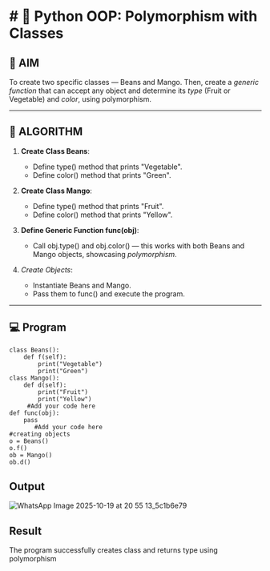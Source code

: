 # # 🐍 Python OOP: Polymorphism with Classes

## 🎯 AIM

To create two specific classes — Beans and Mango. Then, create a *generic function* that can accept any object and determine its *type* (Fruit or Vegetable) and *color*, using polymorphism.

---

## 🧠 ALGORITHM

1. **Create Class Beans**:
   - Define type() method that prints "Vegetable".
   - Define color() method that prints "Green".

2. **Create Class Mango**:
   - Define type() method that prints "Fruit".
   - Define color() method that prints "Yellow".

3. **Define Generic Function func(obj)**:
   - Call obj.type() and obj.color() — this works with both Beans and Mango objects, showcasing *polymorphism*.

4. *Create Objects*:
   - Instantiate Beans and Mango.
   - Pass them to func() and execute the program.

---

## 💻 Program
```
class Beans(): 
    def f(self):
        print("Vegetable")
        print("Green")
class Mango(): 
    def d(self):
        print("Fruit")
        print("Yellow")
     #Add your code here      
def func(obj): 
    pass
       #Add your code here
#creating objects
o = Beans() 
o.f()
ob = Mango() 
ob.d()

```
## Output
![WhatsApp Image 2025-10-19 at 20 55 13_5c1b6e79](https://github.com/user-attachments/assets/997c9553-dcea-48fc-be5a-27df9dacb4ad)


## Result
The program successfully creates class and returns type  using polymorphism
